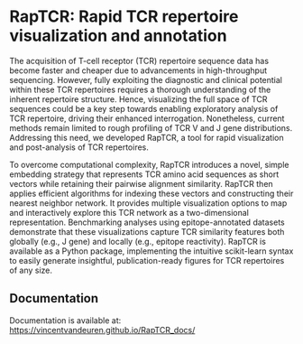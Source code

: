 # RapTCR: Rapid TCR repertoire visualization and annotation

The acquisition of T-cell receptor (TCR) repertoire sequence data has become faster and cheaper due to advancements in high-throughput sequencing. However, fully exploiting the diagnostic and clinical potential within these TCR repertoires requires a thorough understanding of the inherent repertoire structure. Hence, visualizing the full space of TCR sequences could be a key step towards enabling exploratory analysis of TCR repertoire, driving their enhanced interrogation. Nonetheless, current methods remain limited to rough profiling of TCR V and J gene distributions. Addressing this need, we developed RapTCR, a tool for rapid visualization and post-analysis of TCR repertoires. 

To overcome computational complexity, RapTCR introduces a novel, simple embedding strategy that represents TCR amino acid sequences as short vectors while retaining their pairwise alignment similarity. RapTCR then applies efficient algorithms for indexing these vectors and constructing their nearest neighbor network. It provides multiple visualization options to map and interactively explore this TCR network as a two-dimensional representation. Benchmarking analyses using epitope-annotated datasets demonstrate that these visualizations capture TCR similarity features both globally (e.g., J gene) and locally (e.g., epitope reactivity). RapTCR is available as a Python package, implementing the intuitive scikit-learn syntax to easily generate insightful, publication-ready figures for TCR repertoires of any size.

## Documentation

Documentation is available at: https://vincentvandeuren.github.io/RapTCR_docs/
